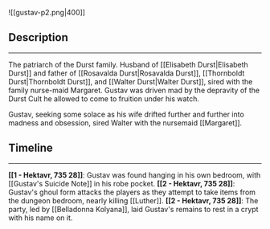 ![[gustav-p2.png|400]]

## Description
---
The patriarch of the Durst family. Husband of [[Elisabeth Durst|Elisabeth Durst]] and father of [[Rosavalda Durst|Rosavalda Durst]], [[Thornboldt Durst|Thornboldt Durst]], and [[Walter Durst|Walter Durst]], sired with the family nurse-maid Margaret. Gustav was driven mad by the depravity of the Durst Cult he allowed to come to fruition under his watch.

Gustav, seeking some solace as his wife drifted further and further into madness and obsession, sired Walter with the nursemaid [[Margaret]].

## Timeline
---
**[[1 - Hektavr, 735 28]]**: Gustav was found hanging in his own bedroom, with [[Gustav's Suicide Note]] in his robe pocket.
**[[2 - Hektavr, 735 28]]**: Gustav's ghoul form attacks the players as they attempt to take items from the dungeon bedroom, nearly killing [[Luther]].
**[[2 - Hektavr, 735 28]]**: The party, led by [[Belladonna Kolyana]], laid Gustav's remains to rest in a crypt with his name on it.